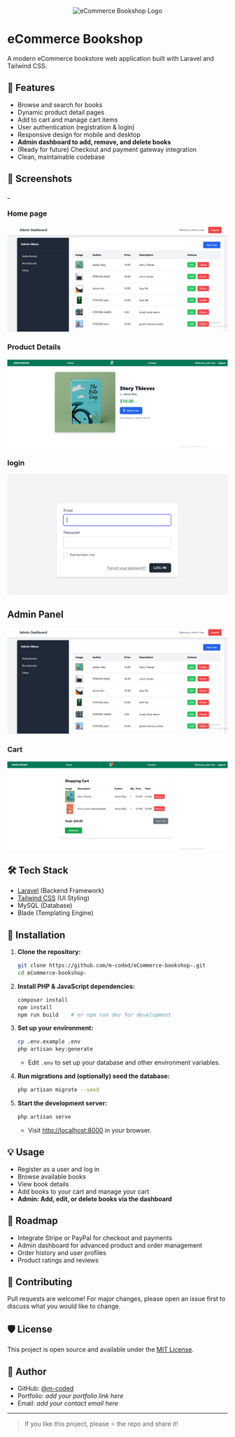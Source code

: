 <p align="center">
  <img src="assets/logo.png" alt="eCommerce Bookshop Logo" width="200"/>
</p>

# eCommerce Bookshop

A modern eCommerce bookstore web application built with Laravel and Tailwind CSS.

## 🚀 Features

- Browse and search for books
- Dynamic product detail pages
- Add to cart and manage cart items
- User authentication (registration & login)
- Responsive design for mobile and desktop
- **Admin dashboard to add, remove, and delete books**
- (Ready for future) Checkout and payment gateway integration
- Clean, maintainable codebase

## 📸 Screenshots

_
### Home page
![landing page Screenshot](public/images/admin.png)

### Product Details
![prodcut view  Screenshot](public/images/view.png)

### login
![login Screenshot](public/images/login.png)

## Admin Panel

![Admin Screenshot](public/images/admin.png)


### Cart
![cart Screenshot](public/images/cart.png)



## 🛠️ Tech Stack

- [Laravel](https://laravel.com/) (Backend Framework)
- [Tailwind CSS](https://tailwindcss.com/) (UI Styling)
- MySQL (Database)
- Blade (Templating Engine)

## 📝 Installation

1. **Clone the repository:**
    ```bash
    git clone https://github.com/m-coded/eCommerce-bookshop-.git
    cd eCommerce-bookshop-
    ```

2. **Install PHP & JavaScript dependencies:**
    ```bash
    composer install
    npm install
    npm run build    # or npm run dev for development
    ```

3. **Set up your environment:**
    ```bash
    cp .env.example .env
    php artisan key:generate
    ```
    - Edit `.env` to set up your database and other environment variables.

4. **Run migrations and (optionally) seed the database:**
    ```bash
    php artisan migrate --seed
    ```

5. **Start the development server:**
    ```bash
    php artisan serve
    ```
    - Visit [http://localhost:8000](http://localhost:8000) in your browser.

## 💡 Usage

- Register as a user and log in
- Browse available books
- View book details
- Add books to your cart and manage your cart
- **Admin: Add, edit, or delete books via the dashboard**

## 🚧 Roadmap

- Integrate Stripe or PayPal for checkout and payments
- Admin dashboard for advanced product and order management
- Order history and user profiles
- Product ratings and reviews

## 🤝 Contributing

Pull requests are welcome! For major changes, please open an issue first to discuss what you would like to change.

## 🛡️ License

This project is open source and available under the [MIT License](LICENSE).

## 👤 Author

- GitHub: [@m-coded](https://github.com/m-coded)
- Portfolio: _add your portfolio link here_
- Email: _add your contact email here_

---

> If you like this project, please ⭐ the repo and share it!
